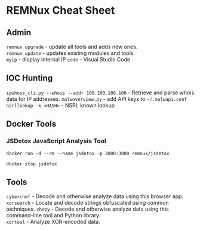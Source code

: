 # REMNux Cheat Sheet

## Admin

`remnux upgrade` - update all tools and adds new ones.  
`remnux update` - updates existing modules and tools.  
`myip` - display internal IP
`code` - Visual Studio Code  

## IOC Hunting

`ipwhois_cli.py --whois --addr 100.100.100.100` - Retrieve and parse whois data for IP addresses.
`malwoverview.py` - add API keys to `~/.malwapi.conf`  
`nsrllookup -k <HASH>` - NSRL known lookup


## Docker Tools

### JSDetox JavaScript Analysis Tool

`docker run -d --rm --name jsdetox -p 3000:3000 remnux/jsdetox`  

`docker stop jsdetox`  




## Tools

`cyberchef`  - Decode and otherwise analyze data using this browser app.  
`xorsearch`  - Locate and decode strings obfuscated using common techniques. 
`chepy` - Decode and otherwise analyze data using this command-line tool and Python library.  
`xortool` - Analyze XOR-encoded data. 

